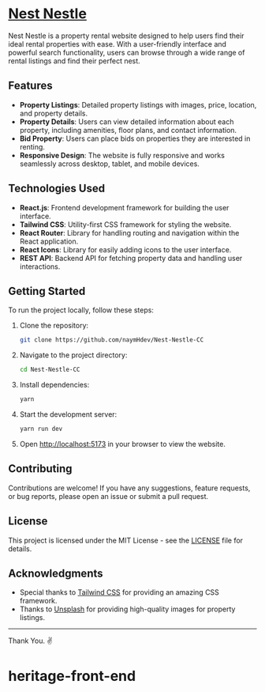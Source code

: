 # [Nest Nestle](https://nest-nestle.netlify.app)


Nest Nestle is a property rental website designed to help users find their ideal rental properties with ease. With a user-friendly interface and powerful search functionality, users can browse through a wide range of rental listings and find their perfect nest.

## Features

- **Property Listings**: Detailed property listings with images, price, location, and property details.
- **Property Details**: Users can view detailed information about each property, including amenities, floor plans, and contact information.
- **Bid Property**: Users can place bids on properties they are interested in renting.
- **Responsive Design**: The website is fully responsive and works seamlessly across desktop, tablet, and mobile devices.

## Technologies Used

- **React.js**: Frontend development framework for building the user interface.
- **Tailwind CSS**: Utility-first CSS framework for styling the website.
- **React Router**: Library for handling routing and navigation within the React application.
- **React Icons**: Library for easily adding icons to the user interface.
- **REST API**: Backend API for fetching property data and handling user interactions.

## Getting Started

To run the project locally, follow these steps:

1. Clone the repository:

   ```bash
   git clone https://github.com/naymHdev/Nest-Nestle-CC
   ```

2. Navigate to the project directory:

   ```bash
   cd Nest-Nestle-CC
   ```

3. Install dependencies:

   ```bash
   yarn
   ```

4. Start the development server:

   ```bash
   yarn run dev
   ```

5. Open [http://localhost:5173](http://localhost:5173) in your browser to view the website.

## Contributing

Contributions are welcome! If you have any suggestions, feature requests, or bug reports, please open an issue or submit a pull request.

## License

This project is licensed under the MIT License - see the [LICENSE](LICENSE) file for details.

## Acknowledgments

- Special thanks to [Tailwind CSS](https://tailwindcss.com/) for providing an amazing CSS framework.
- Thanks to [Unsplash](https://unsplash.com/) for providing high-quality images for property listings.

---
Thank You. ✌️
# heritage-front-end
